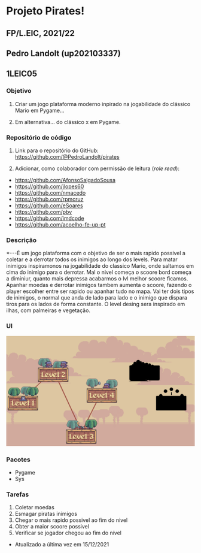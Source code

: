 # Projeto Pirates!
## FP/L.EIC, 2021/22
## Pedro Landolt (up202103337)
## 1LEIC05

### Objetivo

1. Criar um jogo plataforma moderno inpirado na jogabilidade do clássico Mario em Pygame...

2. Em alternativa... do clássico x em Pygame.

### Repositório de código

1) Link para o repositório do GitHub: https://github.com/@PedroLandolt/pirates

2) Adicionar, como colaborador com permissão de leitura (*role read*):

- https://github.com/AfonsoSalgadoSousa
- https://github.com/jlopes60
- https://github.com/nmacedo
- https://github.com/rpmcruz
- https://github.com/eSoares
- https://github.com/pbv
- https://github.com/imdcode
- https://github.com/acoelho-fe-up-pt

### Descrição

*---É um jogo plataforma com o objetivo de ser o mais rapido possivel a coletar e a derrotar todos os inimigos ao longo dos levels. 
Para matar inimigos inspiramonos na jogabilidade do classico Mario, onde saltamos em cima do  inimigo para o derrotar. 
Mal o nivel começa o scoore bord começa a diminiur, quanto mais depressa acabarmos o lvl melhor scoore ficamos. Apanhar moedas e derrotar inimigos tambem aumenta o scoore, fazendo o player escolher entre ser rapido ou apanhar tudo no mapa. Vai ter dois tipos de inimigos, o normal que anda de lado para lado e o inimigo que dispara tiros para os lados de forma constante. O level desing sera inspirado em ilhas, com palmeiras e vegetação.

### UI

![UI](ui.png)

### Pacotes

- Pygame
- Sys

### Tarefas

1. Coletar moedas
2. Esmagar piratas inimigos
3. Chegar o mais rapido possivel ao fim do nivel
4. Obter a maior scoore possivel
3. Verificar se jogador chegou ao fim do nível

- Atualizado a última vez em 15/12/2021
